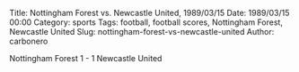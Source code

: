 Title: Nottingham Forest vs. Newcastle United, 1989/03/15
Date: 1989/03/15 00:00
Category: sports
Tags: football, football scores, Nottingham Forest, Newcastle United
Slug: nottingham-forest-vs-newcastle-united
Author: carbonero


Nottingham Forest 1 - 1 Newcastle United
